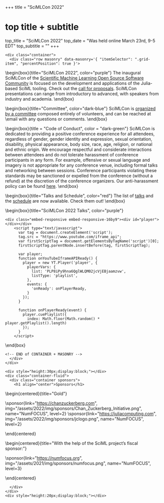 +++
title = "SciMLCon 2022"

# top title + subtitle
top_title = "SciMLCon 2022"
top_date = "Was held online March 23rd, 9-5 EDT"
top_subtitle = ""
+++

~~~
<div class="container">
  <div class="row masonry" data-masonry='{ "itemSelector": ".grid-item", "percentPosition": true }'>
~~~

\begin{box}{title="SciMLCon 2022", color="purple"}
  The inaugural SciMLCon of the [Scientific Machine Learning Open Source Software Community](https://sciml.ai/) is focused on the development and applications of the Julia-based SciML tooling. Check out the [call for proposals](/2022/cfp/).
  SciMLCon presentations can range from introductory to advanced, with speakers from industry and academia. 
\end{box}

\begin{box}{title="Committee", color="dark-blue"}
  SciMLCon is [organized by a committee](/2022/committee/) composed entirely of volunteers, and can be reached at \email with any questions or comments.
\end{box}

\begin{box}{title = "Code of Conduct", color = "dark-green"}
SciMLCon is dedicated to providing a positive conference experience for all attendees, regardless of gender, gender identity and expression, sexual orientation, disability, physical appearance, body size, race, age, religion, or national and ethnic origin. We encourage respectful and considerate interactions between attendees and do not tolerate harassment of conference participants in any form. For example, offensive or sexual language and imagery is not appropriate for any conference venue, including formal talks and networking between sessions. Conference participants violating these standards may be sanctioned or expelled from the conference (without a refund) at the discretion of the conference organizers. Our anti-harassment policy can be found [here](https://juliacon.org/2020/coc).
\end{box}

\begin{box}{title="Talks and Schedule", color="red"}
  The list of [talks](/2022/talks) and the [schedule](/2022/schedule) are now available. Check them out!
\end{box}

\begin{box}{title="SciMLCon 2022 Talks", color="purple"}
~~~
<div class="embed-responsive embed-responsive-16by9"><div id="player"></div></div>
    <script type="text/javascript">
      var tag = document.createElement('script');
      tag.src = "https://www.youtube.com/iframe_api";
      var firstScriptTag = document.getElementsByTagName('script')[0];
      firstScriptTag.parentNode.insertBefore(tag, firstScriptTag);

      var player;
      function onYouTubeIframeAPIReady() {
        player = new YT.Player('player', {
          playerVars: {
            list: 'PLP8iPy9hna6QglWLQM02jcVjEBjaamzvw',
            listType: 'playlist',
          },
          events: {
            'onReady': onPlayerReady,
          }
        });
      }

      function onPlayerReady(event) {
        player.cuePlaylist({
          index: Math.floor(Math.random() * player.getPlaylist().length)
        });
      }
    </script>
~~~
\end{box}

~~~
<!-- END of CONTAINER + MASONRY -->
  </div>
</div>
~~~


~~~
<div style="height:30px;display:block;"></div>
<div class="container-fluid">
  <div class="container sponsors">
    <h1 align="center">Sponsors</h1>
~~~

\begin{centered}{title="Gold"}

  \sponsor{link="https://chanzuckerberg.com", img="/assets/2022/img/sponsors/Chan_Zuckerberg_Initiative.png", name="NumFOCUS", level=2}
  \sponsor{link="https://juliacomputing.com", img="/assets/2022/img/sponsors/jclogo.png", name="NumFOCUS", level=2}


\end{centered}

\begin{centered}{title="With the help of the SciML project’s fiscal sponsor:"}

  \sponsor{link="https://numfocus.org", img="/assets/2021/img/sponsors/numfocus.png", name="NumFOCUS", level=3}
  

\end{centered}

~~~
  </div>
</div>
<div style="height:20px;display:block;"></div>
~~~
